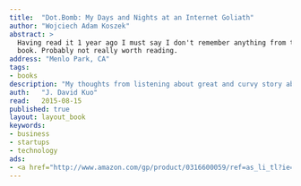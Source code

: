 ```yaml
---
title:	"Dot.Bomb: My Days and Nights at an Internet Goliath"
author: "Wojciech Adam Koszek"
abstract: >
  Having read it 1 year ago I must say I don't remember anything from this
  book. Probably not really worth reading.
address: "Menlo Park, CA"
tags:
- books
description: "My thoughts from listening about great and curvy story about Value America"
auth:	"J. David Kuo"
read:	2015-08-15
published: true
layout: layout_book
keywords:
- business
- startups
- technology
ads:
- <a href="http://www.amazon.com/gp/product/0316600059/ref=as_li_tl?ie=UTF8&camp=1789&creative=390957&creativeASIN=0316600059&linkCode=as2&tag=wkoszek-20&linkId=54XCTO4RW56TV2RY"><img border="0" src="http://ws-na.amazon-adsystem.com/widgets/q?_encoding=UTF8&ASIN=0316600059&Format=_SL160_&ID=AsinImage&MarketPlace=US&ServiceVersion=20070822&WS=1&tag=wkoszek-20" ></a><img src="http://ir-na.amazon-adsystem.com/e/ir?t=wkoszek-20&l=as2&o=1&a=0316600059" width="1" height="1" border="0" alt="" style="border:none !important; margin:0px !important;" />
---
```



